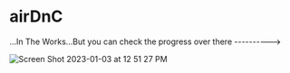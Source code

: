 # airDnC

...In The Works...But you can check the progress over there ---------->



![Screen Shot 2023-01-03 at 12 51 27 PM](https://user-images.githubusercontent.com/105816411/210430990-469582d5-c4a4-45ea-bf29-376cde2c142f.png)
